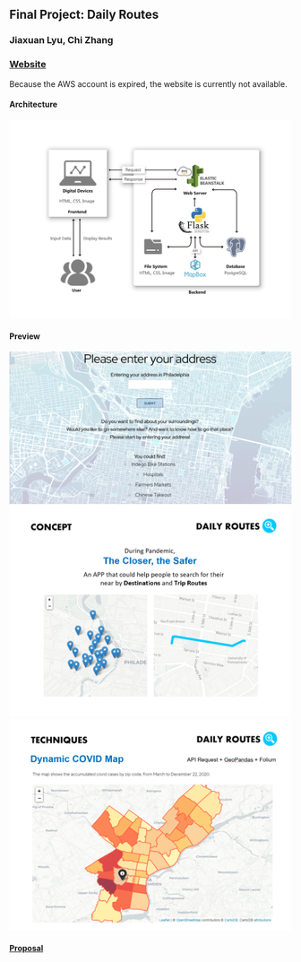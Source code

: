 ## Final Project: Daily Routes

### Jiaxuan Lyu, Chi Zhang


### <a href="http://daily-env.eba-es3g2h8u.us-east-1.elasticbeanstalk.com/">Website</a>

Because the AWS account is expired, the website is currently not available.

#### Architecture
<img src="https://github.com/MUSA-509/final-project-jiaxuan-chi/blob/main/architecture_diagram-01.jpg">

#### Preview
<img src="https://github.com/MUSA-509/final-project-jiaxuan-chi/blob/main/preview.png">

<br>

<img src="https://github.com/jiaxuanlyu/final-project-jiaxuan-chi/blob/main/preview2.png">

<br>

<img src="https://github.com/jiaxuanlyu/final-project-jiaxuan-chi/blob/main/preview3.png">

#### <a href="https://github.com/MUSA-509/final-project-jiaxuan-chi/blob/main/proposal.md">Proposal</a>

